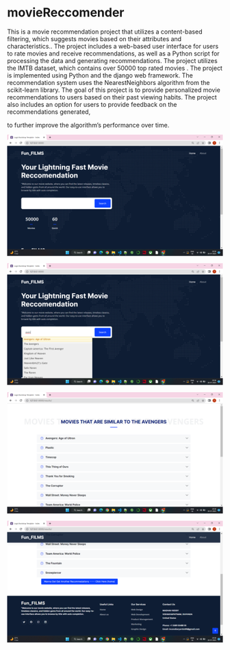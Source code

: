 # movieReccomender


This is a movie recommendation project that utilizes a content-based filtering, which suggests movies based on their attributes and characteristics..
The project includes a web-based user interface for users to rate movies and receive recommendations, as well 
as a Python script for processing the data and generating recommendations. The project utilizes the IMTB dataset, which contains over 
50000 top rated movies . The project is implemented using Python and the django web framework. The recommendation 
system uses the NearestNeighbors algorithm from the scikit-learn library. The goal of this project is to provide personalized movie recommendations 
to users based on their past viewing habits. The project also includes an option for users to provide feedback on the recommendations generated,
 
 to further improve the algorithm’s performance over time.
 
 <img src="Screenshot (18).png" align="center" />
 
 <br>
 <br>
 <img src="Screenshot (19).png" align="center" />
 
 <br>
 <br>
 
 <img src="Screenshot (20).png" align="center" />
 
 <br>
 <br>
 
 <img src="Screenshot (21).png" align="center" />
